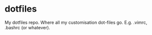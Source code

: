# dotfiles
My dotfiles repo. Where all my customisation dot-files go. E.g. .vimrc, .bashrc (or whatever).
